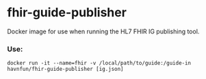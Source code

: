 # fhir-guide-publisher

Docker image for use when running the HL7 FHIR IG publishing tool.

### Use:
```
docker run -it --name=fhir -v /local/path/to/guide:/guide-in havnfun/fhir-guide-publisher [ig.json]
```
